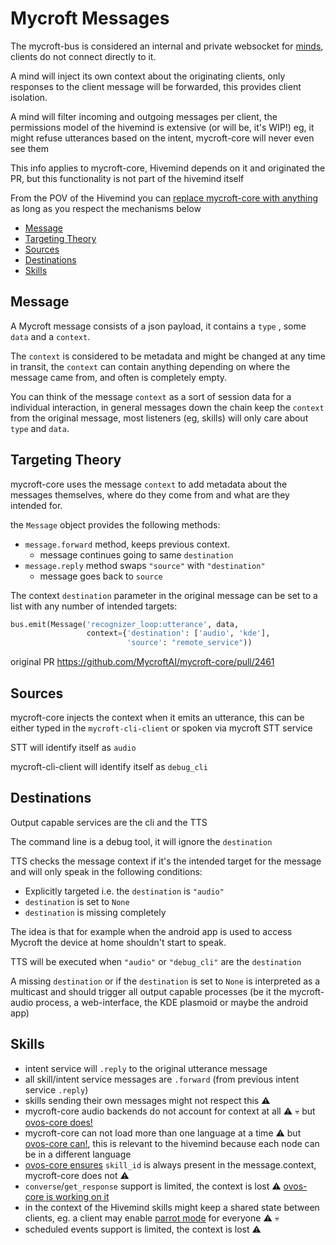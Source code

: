 # Mycroft Messages

The mycroft-bus is considered an internal and private websocket for [minds](https://github.com/JarbasHiveMind/HiveMind-core/wiki/Terminology), clients do not connect directly to it.

A mind will inject its own context about the originating clients,  only responses to the client message will be forwarded, this provides client isolation. 

A mind will filter incoming and outgoing messages per client, the permissions model of the hivemind is extensive (or will be, it's WIP!) eg, it might refuse utterances based on the intent, mycroft-core will never even see them

This info applies to mycroft-core, Hivemind depends on it and originated the PR, but this functionality is not part of the hivemind itself

From the POV of the Hivemind you can [replace mycroft-core with anything](https://github.com/JarbasHiveMind/Fakecroft-DDG) as long as you respect the mechanisms below

  * [Message](#message)
  * [Targeting Theory](#targeting-theory)
  * [Sources](#sources)
  * [Destinations](#destinations)
  * [Skills](#skills)

## Message

A Mycroft message consists of a json payload, it contains a `type` , some `data` and a `context`. 

The `context` is considered to be metadata and might be changed at any time in transit, the `context` can contain anything depending on where the message came from, and often is completely empty. 

You can think of the message `context` as a sort of session data for a individual interaction, in general messages down the chain keep the `context` from the original message, most listeners (eg, skills) will only care about `type` and `data`. 

## Targeting Theory

mycroft-core uses the message `context` to add metadata about the messages themselves, where do they come from and what are they intended for.

the `Message` object provides the following methods:

- `message.forward` method, keeps previous context.
	- message continues going to same `destination`
- `message.reply` method swaps `"source"` with `"destination"`
	- message goes back to `source`

The context `destination` parameter in the original message can be set to a list with any number of intended targets:

```python
bus.emit(Message('recognizer_loop:utterance', data, 
				 context={'destination': ['audio', 'kde'],
						  'source': "remote_service"))
```

original PR https://github.com/MycroftAI/mycroft-core/pull/2461

## Sources

mycroft-core injects the context when it emits an utterance, this can be either typed in the `mycroft-cli-client` or spoken via mycroft STT service

STT will identify itself as `audio`

mycroft-cli-client will identify itself as `debug_cli`


## Destinations

Output capable services are the cli and the TTS

The command line is a debug tool, it will ignore the `destination`

TTS checks the message context if it's the intended target for the message and will only speak in the following conditions:

- Explicitly targeted i.e. the `destination` is `"audio"`
- `destination` is set to `None`
- `destination` is missing completely

The idea is that for example when the android app is used to access Mycroft the device at home shouldn't start to speak.

TTS will be executed when `"audio"` or `"debug_cli"` are the `destination`

A missing `destination` or if the `destination` is set to `None` is interpreted as a multicast and should trigger all output capable processes (be it the mycroft-audio process, a web-interface, the KDE plasmoid or maybe the android app)

## Skills

- intent service will `.reply` to the original utterance message
- all skill/intent service messages are `.forward` (from previous intent service `.reply`)
- skills sending their own messages might not respect this :warning: 
- mycroft-core audio backends do not account for context at all :warning: :skull: but [ovos-core does!](https://github.com/OpenVoiceOS/ovos-core/commit/c1003945b7abd5860bc9443bfa21709205c45fc2)
- mycroft-core can not load more than one language at a time :warning: but [ovos-core can!](https://github.com/OpenVoiceOS/ovos-core/commit/7e43162a7440c182adc3bbac242486644995b003), this is relevant to the hivemind because each node can be in a different language
- [ovos-core ensures](https://github.com/OpenVoiceOS/ovos-core/commit/26aaadc676b69ef970b911f53b10c54b9e0461f2) `skill_id` is always present in the message.context, mycroft-core does not  :warning:
- `converse`/`get_response` support is limited, the context is lost :warning: [ovos-core is working on it](https://github.com/OpenVoiceOS/ovos-core/commit/26aaadc676b69ef970b911f53b10c54b9e0461f2#diff-0d891356bfaa5c316f1565e9f4e3da6e193d8878c4a23bb1853c7c4f019c4581L507)
- in the context of the Hivemind skills might keep a shared state between clients, eg. a client may enable [parrot mode](https://github.com/JarbasSkills/skill-parrot) for everyone  :warning: :skull: 
- scheduled events support is limited, the context is lost :warning: